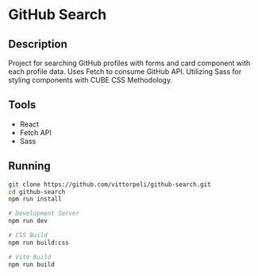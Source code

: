 # GitHub Search

## Description

Project for searching GitHub profiles with forms and card component with each profile data. Uses Fetch to consume GitHub API. Utilizing Sass for styling components with CUBE CSS Methodology.

## Tools

- React
- Fetch API
- Sass

## Running

```bash
git clone https://github.com/vittorpeli/github-search.git
cd github-search
npm run install

# Development Server
npm run dev

# CSS Build
npm run build:css

# Vite Build
npm run build
```
